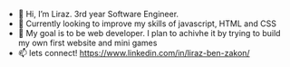 - 👋 Hi, I’m Liraz. 3rd year Software Engineer.
- 🌱 Currently looking to improve my skills of javascript, HTML and CSS
- 💞️ My goal is to be web developer.
     I plan to achivhe it by trying to build my own first website and mini games
- 📫 lets connect! https://www.linkedin.com/in/liraz-ben-zakon/

<!---
LirazBenZakon/LirazBenZakon is a ✨ special ✨ repository because its `README.md` (this file) appears on your GitHub profile.
You can click the Preview link to take a look at your changes.
--->
